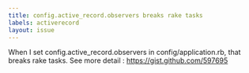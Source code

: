 ```yaml
---
title: config.active_record.observers breaks rake tasks
labels: activerecord
layout: issue
---
```


When I set config.active_record.observers in config/application.rb, that breaks rake tasks.
See more detail : https://gist.github.com/597695

